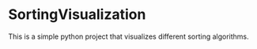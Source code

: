 # SortingVisualization
This is a simple python project that visualizes different sorting algorithms.
